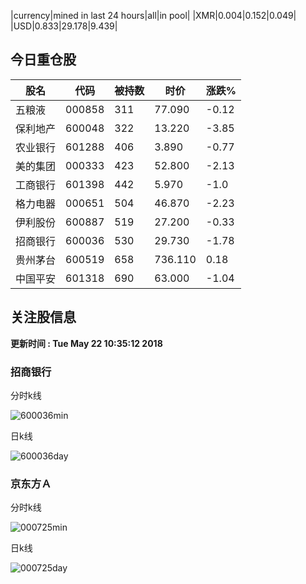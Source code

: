 |currency|mined in last 24 hours|all|in pool|
|XMR|0.004|0.152|0.049|
|USD|0.833|29.178|9.439|

## 今日重仓股 

|股名|代码|被持数|时价|涨跌%|
|---|---|---|---|---|
|五粮液|000858|311|77.090|-0.12|
|保利地产|600048|322|13.220|-3.85|
|农业银行|601288|406|3.890|-0.77|
|美的集团|000333|423|52.800|-2.13|
|工商银行|601398|442|5.970|-1.0|
|格力电器|000651|504|46.870|-2.23|
|伊利股份|600887|519|27.200|-0.33|
|招商银行|600036|530|29.730|-1.78|
|贵州茅台|600519|658|736.110|0.18|
|中国平安|601318|690|63.000|-1.04|

## 关注股信息
**更新时间 : Tue May 22 10:35:12 2018**
### 招商银行 
分时k线

![600036min](http://image.sinajs.cn/newchart/min/n/sh600036.gif)

日k线

![600036day](http://image.sinajs.cn/newchart/daily/n/sh600036.gif)

### 京东方Ａ 
分时k线

![000725min](http://image.sinajs.cn/newchart/min/n/sz000725.gif)

日k线

![000725day](http://image.sinajs.cn/newchart/daily/n/sz000725.gif)
